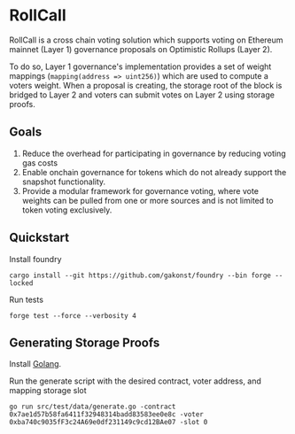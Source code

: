 # RollCall

RollCall is a cross chain voting solution which supports voting on Ethereum mainnet (Layer 1) governance proposals on Optimistic Rollups (Layer 2).

To do so, Layer 1 governance's implementation provides a set of weight mappings (`mapping(address => uint256)`) which are used to compute a voters weight. When a proposal is creating, the storage root of the block is bridged to Layer 2 and voters can submit votes on Layer 2 using storage proofs.

## Goals

1. Reduce the overhead for participating in governance by reducing voting gas costs
2. Enable onchain governance for tokens which do not already support the snapshot functionality.
3. Provide a modular framework for governance voting, where vote weights can be pulled from one or more sources and is not limited to token voting exclusively.

## Quickstart

Install foundry

```
cargo install --git https://github.com/gakonst/foundry --bin forge --locked
```

Run tests

```
forge test --force --verbosity 4
```

## Generating Storage Proofs

Install [Golang](https://go.dev/doc/install).

Run the generate script with the desired contract, voter address, and mapping storage slot

```
go run src/test/data/generate.go -contract 0x7ae1d57b58fa6411f32948314badd83583ee0e8c -voter 0xba740c9035fF3c24A69e0df231149c9cd12BAe07 -slot 0
```
